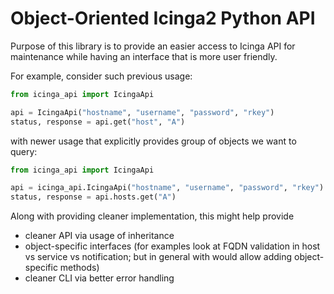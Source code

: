 # Object-Oriented Icinga2 Python API

Purpose of this library is to provide an easier access to Icinga API for maintenance while having an interface that is more user friendly.

For example, consider such previous usage:

```python
from icinga_api import IcingaApi

api = IcingaApi("hostname", "username", "password", "rkey")
status, response = api.get("host", "A")
```

with newer usage that explicitly provides group of objects we want to query:

```python
from icinga_api import IcingaApi

api = icinga_api.IcingaApi("hostname", "username", "password", "rkey")
status, response = api.hosts.get("A")

```

Along with providing cleaner implementation, this might help provide

* cleaner API via usage of inheritance
* object-specific interfaces (for examples look at FQDN validation in host vs service vs notification; but in general with would allow adding object-specific methods)
* cleaner CLI via better error handling
